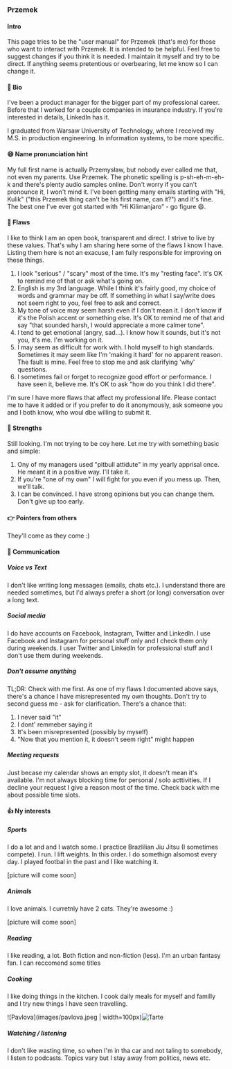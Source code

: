 ### Przemek

#### Intro

This page tries to be the "user manual" for Przemek (that's me) for those who want to interact with Przemek. It is intended to be helpful. Feel free to suggest changes if you think it is needed. I maintain it myself and try to be direct. If anything seems pretentious or overbearing, let me know so I can change it.

#### 📜 Bio

I've been a product manager for the bigger part of my professional career. Before that I worked for a couple companies in insurance industry. If you're interested in details, LinkedIn has it.

I graduated from Warsaw University of Technology, where I received my M.S. in production engineering. In information systems, to be more specific.

#### 😄 Name pronunciation hint

My full first name is actually Przemysław, but nobody ever called me that, not even my parents. Use Przemek. The phonetic spelling is p-sh-eh-m-eh-k and there's plenty audio samples online. Don't worry if you can't pronounce it, I won't mind it. I've been getting many emails starting with "Hi, Kulik" ("this Przemek thing can't be his first name, can it?") and it's fine. The best one I've ever got started with "Hi Kilimanjaro" - go figure 😄.

#### 🍅 Flaws

I like to think I am an open book, transparent and direct. I strive to live by these values. That's why I am sharing here some of the flaws I know I have. Listing them here is not an exacuse, I am fully responsible for improving on these things.

1. I look "serious" / "scary" most of the time. It's my "resting face". It's OK to remind me of that or ask what's going on.
2. English is my 3rd language. While I think it's fairly good, my choice of words and grammar may be off. If something in what I say/write does not seem right to you, feel free to ask and correct.
3. My tone of voice may seem harsh even if I don't mean it. I don't know if it's the Polish accent or something else. It's OK to remind me of that and say "that sounded harsh, I would appreciate a more calmer tone".
4. I tend to get emotional (angry, sad...). I know how it sounds, but it's not you, it's me. I'm working on it.
5. I may seem as difficult for work with. I hold myself to high standards. Sometimes it may seem like I'm 'making it hard' for no apparent reason. The fault is mine. Feel free to stop me and ask clarifying 'why' questions.
6. I sometimes fail or forget to recognize good effort or performance. I have seen it, believe me. It's OK to ask "how do you think I did there".

I'm sure I have more flaws that affect my professional life. Please contact me to have it added or if you prefer to do it anonymously, ask someone you and I both know, who woul dbe willing to submit it.

#### 🌟 Strengths

Still looking. I'm not trying to be coy here. Let me try with something basic and simple:

1. Ony of my managers used "pitbull attidute" in my yearly apprisal once. He meant it in a positive way. I'll take it.
2. If you're "one of my own" I will fight for you even if you mess up. Then, we'll talk.
3. I can be convinced. I have strong opinions but you can change them. Don't give up too early.

#### 👉 Pointers from others

They'll come as they come :)

#### 💬 Communication

##### Voice vs Text

I don't like writing long messages (emails, chats etc.). I understand there are needed sometimes, but I'd always prefer a short (or long) conversation over a long text.

##### Social media

I do have accounts on Facebook, Instagram, Twitter and LinkedIn. I use Facebook and Instagram for personal stuff only and I check them only during weekends.
I user Twitter and LinkedIn for professional stuff and I don't use them during weekends.

##### Don't assume anything

TL;DR: Check with me first.
As one of my flaws I documented above says, there's a chance I have misrepresented my own thoughts. Don't try to second guess me - ask for clarification. There's a chance that:

1. I never said "it"
2. I dont' remmeber saying it
3. It's been misrepresented (possibly by myself)
4. "Now that you mention it, it doesn't seem right" might happen

##### Meeting requests

Just becase my calendar shows an empty slot, it doesn't mean it's available. I'm not always blocking time for personal / solo acttivities. If I decline your request I give a reason most of the time. Check back with me about possible time slots.

#### 👍 Ny interests

##### Sports

I do a lot and and I watch some. I practice Brazlilian Jiu Jitsu (I sometimes compete). I run. I lift weights. In this order. I do somethign alsomost every day.
I played footbal in the past and I like watching it.

[picture will come soon]

##### Animals

I love animals. I curretnly have 2 cats. They're awesome :)

[picture will come soon]

##### Reading

I like reading, a lot. Both fiction and non-fiction (less). I'm an urban fantasy fan. I can reccomend some titles

##### Cooking

I like doing things in the kitchen. I cook daily meals for myself and familly and I try new things I have seen travelling.

![Pavlova](images/pavlova.jpeg | width=100px)![Tarte](images/tarta.jpeg)

##### Watching / listening

I don't like wasting time, so when I'm in tha car and not taling to somebody, I listen to podcasts. Topics vary but I stay away from politics, news etc.
